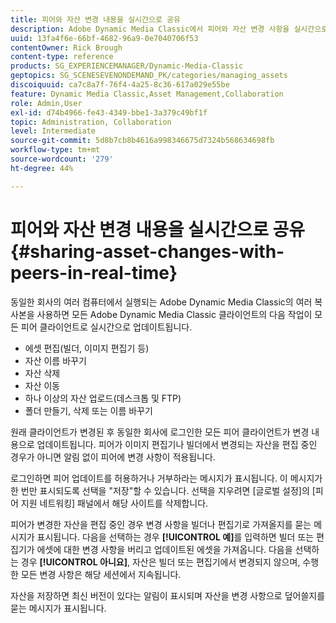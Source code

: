 ```yaml
---
title: 피어와 자산 변경 내용을 실시간으로 공유
description: Adobe Dynamic Media Classic에서 피어와 자산 변경 사항을 실시간으로 공유하는 방법을 알아봅니다.
uuid: 13fa4f6e-66bf-4682-96a9-0e7040706f53
contentOwner: Rick Brough
content-type: reference
products: SG_EXPERIENCEMANAGER/Dynamic-Media-Classic
geptopics: SG_SCENESEVENONDEMAND_PK/categories/managing_assets
discoiquuid: ca7c8a7f-76f4-4a25-8c36-617a029e55be
feature: Dynamic Media Classic,Asset Management,Collaboration
role: Admin,User
exl-id: d74b4966-fe43-4349-bbe1-3a379c49bf1f
topic: Administration, Collaboration
level: Intermediate
source-git-commit: 5d8b7cb8b4616a998346675d7324b568634698fb
workflow-type: tm+mt
source-wordcount: '279'
ht-degree: 44%

---
```


# 피어와 자산 변경 내용을 실시간으로 공유{#sharing-asset-changes-with-peers-in-real-time}

동일한 회사의 여러 컴퓨터에서 실행되는 Adobe Dynamic Media Classic의 여러 복사본을 사용하면 모든 Adobe Dynamic Media Classic 클라이언트의 다음 작업이 모든 피어 클라이언트로 실시간으로 업데이트됩니다.

* 에셋 편집(빌더, 이미지 편집기 등)
* 자산 이름 바꾸기
* 자산 삭제
* 자산 이동
* 하나 이상의 자산 업로드(데스크톱 및 FTP)
* 폴더 만들기, 삭제 또는 이름 바꾸기

원래 클라이언트가 변경된 후 동일한 회사에 로그인한 모든 피어 클라이언트가 변경 내용으로 업데이트됩니다. 피어가 이미지 편집기나 빌더에서 변경되는 자산을 편집 중인 경우가 아니면 알림 없이 피어에 변경 사항이 적용됩니다.

로그인하면 피어 업데이트를 허용하거나 거부하라는 메시지가 표시됩니다. 이 메시지가 한 번만 표시되도록 선택을 &quot;저장&quot;할 수 있습니다. 선택을 지우려면 [글로벌 설정]의 [피어 지원 네트워킹] 패널에서 해당 사이트를 삭제합니다.

피어가 변경한 자산을 편집 중인 경우 변경 사항을 빌더나 편집기로 가져올지를 묻는 메시지가 표시됩니다. 다음을 선택하는 경우 **[!UICONTROL 예]**&#x200B;를 입력하면 빌더 또는 편집기가 에셋에 대한 변경 사항을 버리고 업데이트된 에셋을 가져옵니다. 다음을 선택하는 경우 **[!UICONTROL 아니요]**, 자산은 빌더 또는 편집기에서 변경되지 않으며, 수행한 모든 변경 사항은 해당 세션에서 지속됩니다.

자산을 저장하면 최신 버전이 있다는 알림이 표시되며 자산을 변경 사항으로 덮어쓸지를 묻는 메시지가 표시됩니다.
